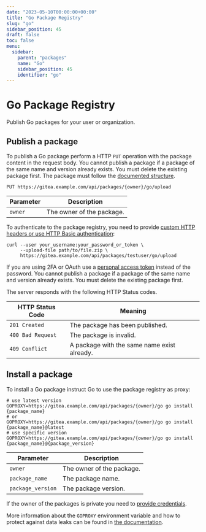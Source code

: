 ```yaml
---
date: "2023-05-10T00:00:00+00:00"
title: "Go Package Registry"
slug: "go"
sidebar_position: 45
draft: false
toc: false
menu:
  sidebar:
    parent: "packages"
    name: "Go"
    sidebar_position: 45
    identifier: "go"
---
```


# Go Package Registry

Publish Go packages for your user or organization.

## Publish a package

To publish a Go package perform a HTTP `PUT` operation with the package content in the request body.
You cannot publish a package if a package of the same name and version already exists. You must delete the existing package first.
The package must follow the [documented structure](https://go.dev/ref/mod#zip-files).

```
PUT https://gitea.example.com/api/packages/{owner}/go/upload
```

| Parameter | Description |
| --------- | ----------- |
| `owner`   | The owner of the package. |

To authenticate to the package registry, you need to provide [custom HTTP headers or use HTTP Basic authentication](development/api-usage.md#authentication):

```shell
curl --user your_username:your_password_or_token \
     --upload-file path/to/file.zip \
     https://gitea.example.com/api/packages/testuser/go/upload
```

If you are using 2FA or OAuth use a [personal access token](development/api-usage.md#authentication) instead of the password.
You cannot publish a package if a package of the same name and version already exists. You must delete the existing package first.

The server responds with the following HTTP Status codes.

| HTTP Status Code  | Meaning |
| ----------------- | ------- |
| `201 Created`     | The package has been published. |
| `400 Bad Request` | The package is invalid. |
| `409 Conflict`    | A package with the same name exist already. |

## Install a package

To install a Go package instruct Go to use the package registry as proxy:

```shell
# use latest version
GOPROXY=https://gitea.example.com/api/packages/{owner}/go go install {package_name}
# or
GOPROXY=https://gitea.example.com/api/packages/{owner}/go go install {package_name}@latest
# use specific version
GOPROXY=https://gitea.example.com/api/packages/{owner}/go go install {package_name}@{package_version}
```

| Parameter         | Description |
| ----------------- | ----------- |
| `owner`           | The owner of the package. |
| `package_name`    | The package name. |
| `package_version` | The package version. |

If the owner of the packages is private you need to [provide credentials](https://go.dev/ref/mod#private-module-proxy-auth).

More information about the `GOPROXY` environment variable and how to protect against data leaks can be found in [the documentation](https://go.dev/ref/mod#private-modules).
